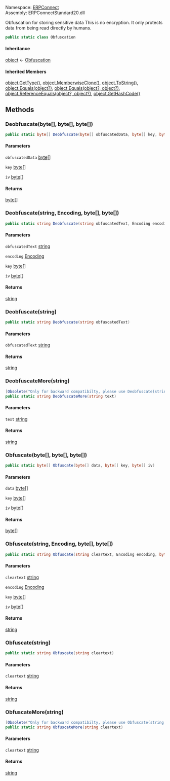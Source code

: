 Namespace: [ERPConnect](../)\
Assembly: ERPConnectStandard20.dll

Obfuscation for storing sensitive data This is no encryption. It only protects data from being read directly by humans.

```csharp
public static class Obfuscation

```

#### Inheritance

[object](https://learn.microsoft.com/dotnet/api/system.object) ← [Obfuscation](./)

#### Inherited Members

[object.GetType()](https://learn.microsoft.com/dotnet/api/system.object.gettype), [object.MemberwiseClone()](https://learn.microsoft.com/dotnet/api/system.object.memberwiseclone), [object.ToString()](https://learn.microsoft.com/dotnet/api/system.object.tostring), [object.Equals(object?)](<https://learn.microsoft.com/dotnet/api/system.object.equals#system-object-equals(system-object)>), [object.Equals(object?, object?)](<https://learn.microsoft.com/dotnet/api/system.object.equals#system-object-equals(system-object-system-object)>), [object.ReferenceEquals(object?, object?)](https://learn.microsoft.com/dotnet/api/system.object.referenceequals), [object.GetHashCode()](https://learn.microsoft.com/dotnet/api/system.object.gethashcode)

## Methods

### Deobfuscate(byte[], byte[], byte[])

```csharp
public static byte[] Deobfuscate(byte[] obfuscatedData, byte[] key, byte[] iv)

```

#### Parameters

`obfuscatedData` [byte](https://learn.microsoft.com/dotnet/api/system.byte)[]

`key` [byte](https://learn.microsoft.com/dotnet/api/system.byte)[]

`iv` [byte](https://learn.microsoft.com/dotnet/api/system.byte)[]

#### Returns

[byte](https://learn.microsoft.com/dotnet/api/system.byte)[]

### Deobfuscate(string, Encoding, byte[], byte[])

```csharp
public static string Deobfuscate(string obfuscatedText, Encoding encoding, byte[] key, byte[] iv)

```

#### Parameters

`obfuscatedText` [string](https://learn.microsoft.com/dotnet/api/system.string)

`encoding` [Encoding](https://learn.microsoft.com/dotnet/api/system.text.encoding)

`key` [byte](https://learn.microsoft.com/dotnet/api/system.byte)[]

`iv` [byte](https://learn.microsoft.com/dotnet/api/system.byte)[]

#### Returns

[string](https://learn.microsoft.com/dotnet/api/system.string)

### Deobfuscate(string)

```csharp
public static string Deobfuscate(string obfuscatedText)

```

#### Parameters

`obfuscatedText` [string](https://learn.microsoft.com/dotnet/api/system.string)

#### Returns

[string](https://learn.microsoft.com/dotnet/api/system.string)

### DeobfuscateMore(string)

```csharp
[Obsolete("Only for backward compatibilty, please use Deobfuscate(string obfuscatedText) instead")]
public static string DeobfuscateMore(string text)

```

#### Parameters

`text` [string](https://learn.microsoft.com/dotnet/api/system.string)

#### Returns

[string](https://learn.microsoft.com/dotnet/api/system.string)

### Obfuscate(byte[], byte[], byte[])

```csharp
public static byte[] Obfuscate(byte[] data, byte[] key, byte[] iv)

```

#### Parameters

`data` [byte](https://learn.microsoft.com/dotnet/api/system.byte)[]

`key` [byte](https://learn.microsoft.com/dotnet/api/system.byte)[]

`iv` [byte](https://learn.microsoft.com/dotnet/api/system.byte)[]

#### Returns

[byte](https://learn.microsoft.com/dotnet/api/system.byte)[]

### Obfuscate(string, Encoding, byte[], byte[])

```csharp
public static string Obfuscate(string cleartext, Encoding encoding, byte[] key, byte[] iv)

```

#### Parameters

`cleartext` [string](https://learn.microsoft.com/dotnet/api/system.string)

`encoding` [Encoding](https://learn.microsoft.com/dotnet/api/system.text.encoding)

`key` [byte](https://learn.microsoft.com/dotnet/api/system.byte)[]

`iv` [byte](https://learn.microsoft.com/dotnet/api/system.byte)[]

#### Returns

[string](https://learn.microsoft.com/dotnet/api/system.string)

### Obfuscate(string)

```csharp
public static string Obfuscate(string cleartext)

```

#### Parameters

`cleartext` [string](https://learn.microsoft.com/dotnet/api/system.string)

#### Returns

[string](https://learn.microsoft.com/dotnet/api/system.string)

### ObfuscateMore(string)

```csharp
[Obsolete("Only for backward compatibilty, please use Obfuscate(string cleartext) instead")]
public static string ObfuscateMore(string cleartext)

```

#### Parameters

`cleartext` [string](https://learn.microsoft.com/dotnet/api/system.string)

#### Returns

[string](https://learn.microsoft.com/dotnet/api/system.string)
